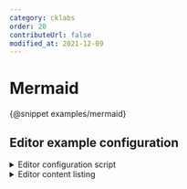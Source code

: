 ```yaml
---
category: cklabs
order: 20
contributeUrl: false
modified_at: 2021-12-09
---
```


# Mermaid

{@snippet examples/mermaid}

## Editor example configuration

<details>
<summary>Editor configuration script</summary>

```js
Later
```

</details>

<details>
<summary>Editor content listing</summary>

```html
Later
```

</details>
